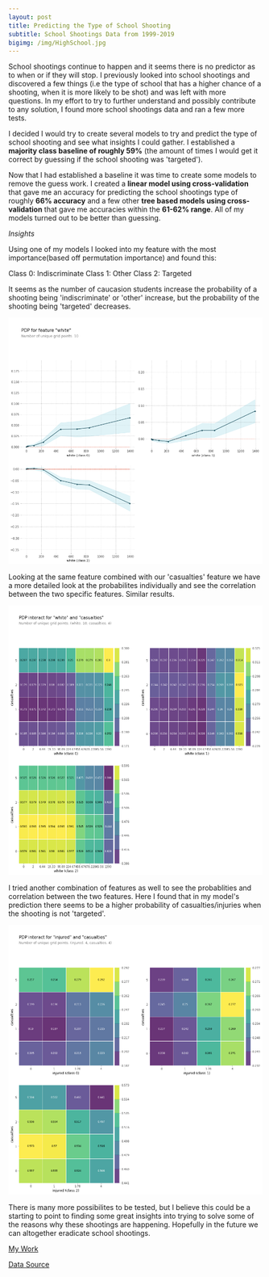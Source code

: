 ```yaml
---
layout: post
title: Predicting the Type of School Shooting
subtitle: School Shootings Data from 1999-2019
bigimg: /img/HighSchool.jpg
---
```


School shootings continue to happen and it seems there is no predictor as to when or if they will stop. I previously looked
into school shootings and discovered a few things (i.e the type of school that has a higher chance of a shooting, when it is
more likely to be shot) and was left with more questions. In my effort to try to further understand and possibly contribute
to any solution, I found more school shootings data and ran a few more tests.

I decided I would try to create several models to try and predict the type of school shooting and see what insights I 
could gather. I established a **majority class baseline of roughly 59%** (the amount of times I would get it correct by 
guessing if the school shooting was 'targeted').

Now that I had established a baseline it was time to create some models to remove the guess work. I created a **linear model
using cross-validation** that gave me an accuracy for predicting the school shootings type of roughly **66% accuracy** and 
a few other **tree based models using cross-validation** that gave me accuracies within the **61-62% range**. All of my 
models turned out to be better than guessing.

*Insights*

Using one of my models I looked into my feature with the most importance(based off permutation importance) and found this:

Class 0: Indiscriminate
Class 1: Other
Class 2: Targeted

It seems as the number of caucasion students increase the probability of a shooting being 'indiscriminate' or 'other' increase,
but the probability of the shooting being 'targeted' decreases.

![White Class Data](/img/white_class.png)

Looking at the same feature combined with our 'casualties' feature we have a more detailed look at the probabilites
individually and see the correlation between the two specific features. Similar results.

![White vs Casualties Data](/img/casualties_white.png)

I tried another combination of features as well to see the probablities and correlation between the two features. Here I found
that in my model's prediction there seems to be a higher probability of casualties/injuries when the shooting is not
'targeted'.

![Injured vs Casualties Data](/img/casualties_injured.png)

There is many more possibilites to be tested, but I believe this could be a starting to point to finding some great insights
into trying to solve some of the reasons why these shootings are happening. Hopefully in the future we can altogether eradicate
school shootings.

[My Work](https://colab.research.google.com/drive/1KGFHKC3uPqWF3CMgf1VVhmwl8yIkbj78)

[Data Source](https://github.com/washingtonpost/data-school-shootings/blob/master/school-shootings-data.csv)
